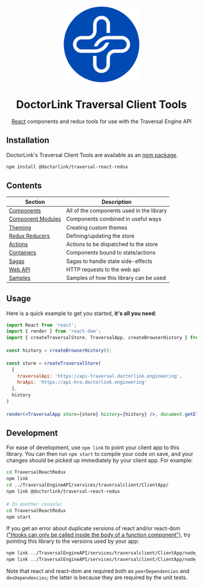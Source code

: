 <p align="center">
  <a href="https://www.doctorlink.com/" rel="noopener" target="_blank"><img width="200" src="/static/logo.png" alt="Doctorlink Design System"></a></p>
</p>

<h1 align="center">DoctorLink Traversal Client Tools</h1>

<div align="center">

[React](http://facebook.github.io/react/) components and redux tools for use with the Traversal Engine API

</div>

## Installation

DoctorLink's Traversal Client Tools are available as an [npm package](https://www.npmjs.com/package/@doctorlink/traversal-react-redux).

```sh
npm install @doctorlink/traversal-react-redux
```

## Contents

|Section                                     |Description                              |
|--------------------------------------------|-----------------------------------------|
|[Components](src/Components)                |All of the components used in the library|
|[Component Modules](src/ComponentModules)   |Components combined in useful ways       |
|[Theming](src/Theme)                        |Creating custom themes                   |
|[Redux Reducers](src/Reducers)              |Defining/updating the store              |
|[Actions](src/Actions)                      |Actions to be dispatched to the store    |
|[Containers](src/Containers)                |Components bound to state/actions        |
|[Sagas](src/Sagas)                          |Sagas to handle state side-effects       |
|[Web API](src/WebApi)                       |HTTP requests to the web api             |
|[Samples](samples)                          |Samples of how this library can be used  |


## Usage

Here is a quick example to get you started, **it's all you need**:

```jsx
import React from 'react';
import { render } from 'react-dom';
import { createTraversalStore, TraversalApp, createBrowserHistory } from '@doctorlink/traversal-react-redux';

const history = createBrowserHistory();

const store = createTraversalStore(
  {
    traversalApi: 'https://api-traversal.doctorlink.engineering',
    hraApi: 'https://api-hra.doctorlink.engineering'
  },
  history
)

render(<TraversalApp store={store} history={history} />, document.getElementById('root'));
```

## Development

For ease of development, use `npm link` to point your client app to this library. You can then run `npm start` to compile your code on save, and your changes should be picked up immediately by your client app. For example:

```bash
cd TraversalReactRedux
npm link
cd ../TraversalEngineAPI/services/traversalclient/ClientApp/
npm link @doctorlink/traversal-react-redux

# In another console:
cd TraversalReactRedux
npm start
```

If you get an error about duplicate versions of react and/or react-dom (["Hooks can only be called inside the body of a function component"](https://reactjs.org/warnings/invalid-hook-call-warning.html#duplicate-react)), try pointing this library to the versions used by your app:

```bash
npm link ../TraversalEngineAPI/services/traversalclient/ClientApp/node_modules/react
npm link ../TraversalEngineAPI/services/traversalclient/ClientApp/node_modules/react-dom
```

Note that react and react-dom are required both as `peerDependencies` and `devDependencies`; the latter is because they are required by the unit tests.
